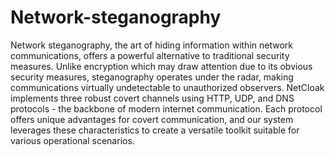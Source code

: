 # Network-steganography
Network steganography, the art of hiding information within network communications, offers a 
powerful alternative to traditional security measures. Unlike encryption which may draw attention due 
to its obvious security measures, steganography operates under the radar, making communications 
virtually undetectable to unauthorized observers. 
NetCloak implements three robust covert channels using HTTP, UDP, and DNS protocols - the 
backbone of modern internet communication. Each protocol offers unique advantages for covert 
communication, and our system leverages these characteristics to create a versatile toolkit suitable for 
various operational scenarios.

